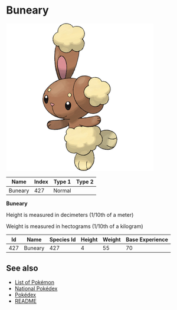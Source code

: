 # Buneary


![Buneary](images/427.png)

| **Name** | **Index** | **Type 1** | **Type 2** |
|----|----|----|----|
| Buneary | 427 | Normal  |  |

**Buneary** 


Height is measured in decimeters (1/10th of a meter)

Weight is measured in hectograms (1/10th of a kilogram)

| **Id** | **Name** | **Species Id** | **Height** | **Weight** | **Base Experience** |
|--------|----------|----------------|------------|------------|---------------------|
| 427 | Buneary | 427 | 4 | 55 | 70 |


## See also

- [List of Pokémon](../pokemon.md)
- [National Pokédex](../national_pokedex.md)
- [Pokédex](../pokedex.md)
- [README](../README.md)
